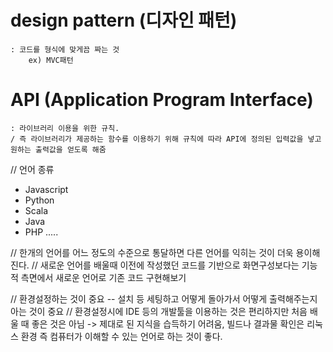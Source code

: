 # design pattern (디자인 패턴)
    : 코드를 형식에 맞게끔 짜는 것
        ex) MVC패턴

# API (Application Program Interface)
    : 라이브러리 이용을 위한 규칙.
    / 즉 라이브러리가 제공하는 함수를 이용하기 위해 규칙에 따라 API에 정의된 입력값을 넣고 원하는 출력값을 얻도록 해줌



// 언어 종류
* Javascript
* Python 
* Scala
* Java
* PHP
.....

// 한개의 언어를 어느 정도의 수준으로 통달하면 다른 언어를 익히는 것이 더욱 용이해진다.
// 새로운 언어를 배울때 이전에 작성했던 코드를 기반으로 화면구성보다는 기능적 측면에서 새로운 언어로 기존 코드 구현해보기

// 환경설정하는 것이 중요 -- 설치 등 세팅하고 어떻게 돌아가서 어떻게 출력해주는지 아는 것이 중요 
// 환경설정시에 IDE 등의 개발툴을 이용하는 것은 편리하지만 처음 배울 때 좋은 것은 아님  -> 제대로 된 지식을 습득하기 어려움, 빌드나 결과물 확인은 리눅스 환경 즉 컴퓨터가 이해할 수 있는 언어로 하는 것이 좋다.